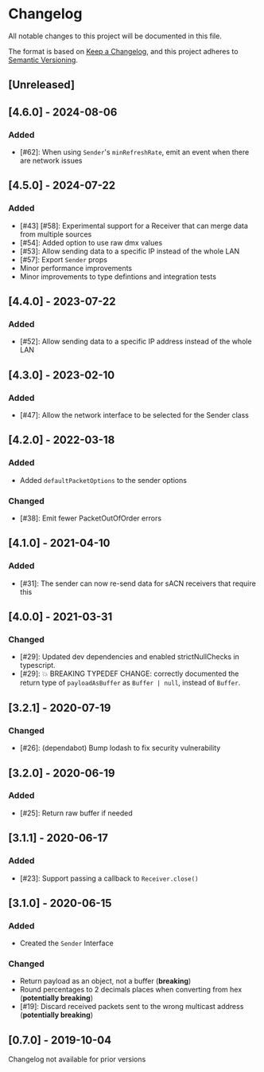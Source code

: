 # Changelog

All notable changes to this project will be documented in this file.

The format is based on [Keep a Changelog](https://keepachangelog.com/en/1.0.0/),
and this project adheres to [Semantic Versioning](https://semver.org/spec/v2.0.0.html).

## [Unreleased]

## [4.6.0] - 2024-08-06

### Added

- [#62]: When using `Sender`'s `minRefreshRate`, emit an event when there are network issues

## [4.5.0] - 2024-07-22

### Added

- [#43] [#58]: Experimental support for a Receiver that can merge data from multiple sources
- [#54]: Added option to use raw dmx values
- [#53]: Allow sending data to a specific IP instead of the whole LAN
- [#57]: Export `Sender` props
- Minor performance improvements
- Minor improvements to type defintions and integration tests

## [4.4.0] - 2023-07-22

### Added

- [#52]: Allow sending data to a specific IP address instead of the whole LAN

## [4.3.0] - 2023-02-10

### Added

- [#47]: Allow the network interface to be selected for the Sender class

## [4.2.0] - 2022-03-18

### Added

- Added `defaultPacketOptions` to the sender options

### Changed

- [#38]: Emit fewer PacketOutOfOrder errors

## [4.1.0] - 2021-04-10

### Added

- [#31]: The sender can now re-send data for sACN receivers that require this

## [4.0.0] - 2021-03-31

### Changed

- [#29]: Updated dev dependencies and enabled strictNullChecks in typescript.
- [#29]: 💥 BREAKING TYPEDEF CHANGE: correctly documented the return type of `payloadAsBuffer` as `Buffer | null`, instead of `Buffer`.

## [3.2.1] - 2020-07-19

### Changed

- [#26]: (dependabot) Bump lodash to fix security vulnerability

## [3.2.0] - 2020-06-19

### Added

- [#25]: Return raw buffer if needed

## [3.1.1] - 2020-06-17

### Added

- [#23]: Support passing a callback to `Receiver.close()`

## [3.1.0] - 2020-06-15

### Added

- Created the `Sender` Interface

### Changed

- Return payload as an object, not a buffer (**breaking**)
- Round percentages to 2 decimals places when converting from hex (**potentially breaking**)
- [#19]: Discard received packets sent to the wrong multicast address (**potentially breaking**)

## [0.7.0] - 2019-10-04

Changelog not available for prior versions
